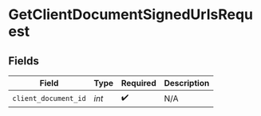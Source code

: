 # GetClientDocumentSignedUrlsRequest


## Fields

| Field                | Type                 | Required             | Description          |
| -------------------- | -------------------- | -------------------- | -------------------- |
| `client_document_id` | *int*                | :heavy_check_mark:   | N/A                  |